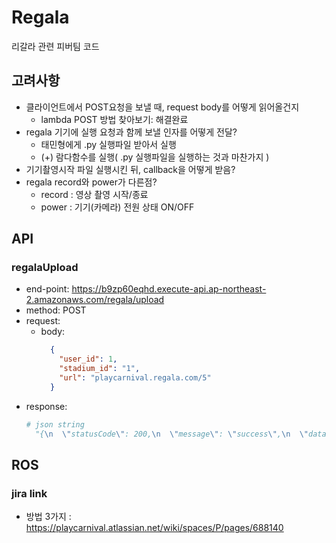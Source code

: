# Regala
리갈라 관련 피버팀 코드

## 고려사항
* 클라이언트에서 POST요청을 보낼 때, request body를 어떻게 읽어올건지
  * lambda POST 방법 찾아보기: 해결완료
* regala 기기에 실행 요청과 함께 보낼 인자를 어떻게 전달?
  * 태민형에게 .py 실행파일 받아서 실행
  * (+) 람다함수를 실행( .py 실행파일을 실행하는 것과 마찬가지 )
* 기기촬영시작 파일 실행시킨 뒤, callback을 어떻게 받음?
* regala record와 power가 다른점?
  * record : 영상 촬영 시작/종료 
  * power : 기기(카메라) 전원 상태 ON/OFF


## API
### regalaUpload
* end-point: https://b9zp60eqhd.execute-api.ap-northeast-2.amazonaws.com/regala/upload
* method: POST
* request:
  * body:
    ```json
      {
        "user_id": 1,
        "stadium_id": "1",
        "url": "playcarnival.regala.com/5"
      }
    ```
* response:
  ```python
  # json string
    "{\n  \"statusCode\": 200,\n  \"message\": \"success\",\n  \"data\": {\n    \"user_user_idx\": 1,\n    \"stadium_stadium_idx\": \"1\",\n    \"video_url\": \"playcarnival.regala.com/5\",\n    \"video_title\": \"1120220116134308\"\n  }\n}"
  ```

## ROS 
### jira link 
* 방법 3가지 : https://playcarnival.atlassian.net/wiki/spaces/P/pages/688140
